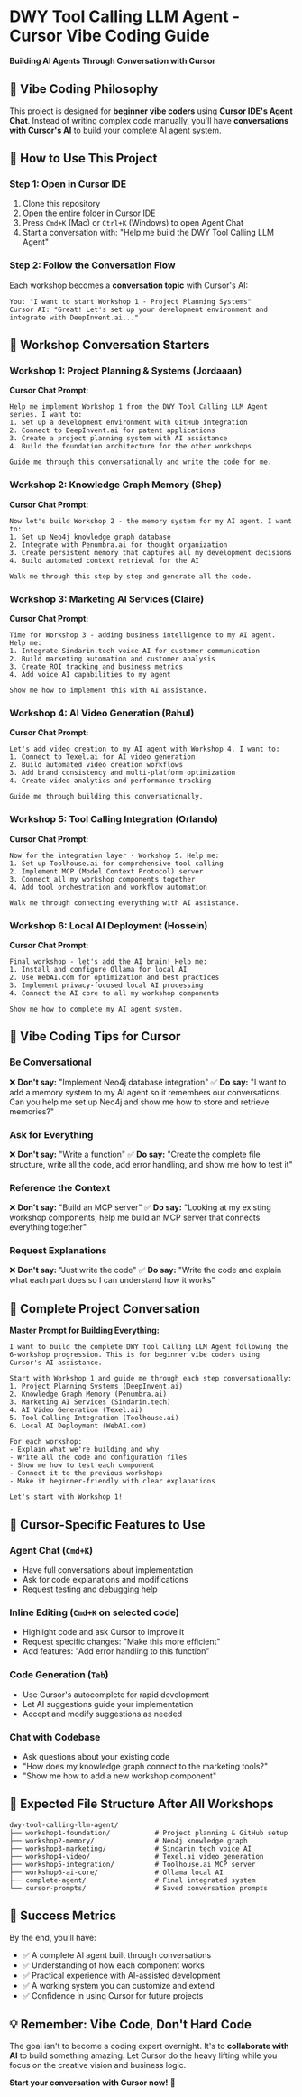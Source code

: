 # DWY Tool Calling LLM Agent - Cursor Vibe Coding Guide
**Building AI Agents Through Conversation with Cursor**

## 🎯 **Vibe Coding Philosophy**

This project is designed for **beginner vibe coders** using **Cursor IDE's Agent Chat**. Instead of writing complex code manually, you'll have **conversations with Cursor's AI** to build your complete AI agent system.

## 🤖 **How to Use This Project**

### **Step 1: Open in Cursor IDE**
1. Clone this repository
2. Open the entire folder in Cursor IDE
3. Press `Cmd+K` (Mac) or `Ctrl+K` (Windows) to open Agent Chat
4. Start a conversation with: "Help me build the DWY Tool Calling LLM Agent"

### **Step 2: Follow the Conversation Flow**
Each workshop becomes a **conversation topic** with Cursor's AI:

```
You: "I want to start Workshop 1 - Project Planning Systems"
Cursor AI: "Great! Let's set up your development environment and integrate with DeepInvent.ai..."
```

## 🎪 **Workshop Conversation Starters**

### **Workshop 1: Project Planning & Systems (Jordaaan)**
**Cursor Chat Prompt:**
```
Help me implement Workshop 1 from the DWY Tool Calling LLM Agent series. I want to:
1. Set up a development environment with GitHub integration
2. Connect to DeepInvent.ai for patent applications
3. Create a project planning system with AI assistance
4. Build the foundation architecture for the other workshops

Guide me through this conversationally and write the code for me.
```

### **Workshop 2: Knowledge Graph Memory (Shep)**
**Cursor Chat Prompt:**
```
Now let's build Workshop 2 - the memory system for my AI agent. I want to:
1. Set up Neo4j knowledge graph database
2. Integrate with Penumbra.ai for thought organization
3. Create persistent memory that captures all my development decisions
4. Build automated context retrieval for the AI

Walk me through this step by step and generate all the code.
```

### **Workshop 3: Marketing AI Services (Claire)**
**Cursor Chat Prompt:**
```
Time for Workshop 3 - adding business intelligence to my AI agent. Help me:
1. Integrate Sindarin.tech voice AI for customer communication
2. Build marketing automation and customer analysis
3. Create ROI tracking and business metrics
4. Add voice AI capabilities to my agent

Show me how to implement this with AI assistance.
```

### **Workshop 4: AI Video Generation (Rahul)**
**Cursor Chat Prompt:**
```
Let's add video creation to my AI agent with Workshop 4. I want to:
1. Connect to Texel.ai for AI video generation
2. Build automated video creation workflows
3. Add brand consistency and multi-platform optimization
4. Create video analytics and performance tracking

Guide me through building this conversationally.
```

### **Workshop 5: Tool Calling Integration (Orlando)**
**Cursor Chat Prompt:**
```
Now for the integration layer - Workshop 5. Help me:
1. Set up Toolhouse.ai for comprehensive tool calling
2. Implement MCP (Model Context Protocol) server
3. Connect all my workshop components together
4. Add tool orchestration and workflow automation

Walk me through connecting everything with AI assistance.
```

### **Workshop 6: Local AI Deployment (Hossein)**
**Cursor Chat Prompt:**
```
Final workshop - let's add the AI brain! Help me:
1. Install and configure Ollama for local AI
2. Use WebAI.com for optimization and best practices
3. Implement privacy-focused local AI processing
4. Connect the AI core to all my workshop components

Show me how to complete my AI agent system.
```

## 💬 **Vibe Coding Tips for Cursor**

### **Be Conversational**
❌ **Don't say:** "Implement Neo4j database integration"
✅ **Do say:** "I want to add a memory system to my AI agent so it remembers our conversations. Can you help me set up Neo4j and show me how to store and retrieve memories?"

### **Ask for Everything**
❌ **Don't say:** "Write a function"
✅ **Do say:** "Create the complete file structure, write all the code, add error handling, and show me how to test it"

### **Reference the Context**
❌ **Don't say:** "Build an MCP server"
✅ **Do say:** "Looking at my existing workshop components, help me build an MCP server that connects everything together"

### **Request Explanations**
❌ **Don't say:** "Just write the code"
✅ **Do say:** "Write the code and explain what each part does so I can understand how it works"

## 🚀 **Complete Project Conversation**

**Master Prompt for Building Everything:**
```
I want to build the complete DWY Tool Calling LLM Agent following the 6-workshop progression. This is for beginner vibe coders using Cursor's AI assistance.

Start with Workshop 1 and guide me through each step conversationally:
1. Project Planning Systems (DeepInvent.ai)
2. Knowledge Graph Memory (Penumbra.ai) 
3. Marketing AI Services (Sindarin.tech)
4. AI Video Generation (Texel.ai)
5. Tool Calling Integration (Toolhouse.ai)
6. Local AI Deployment (WebAI.com)

For each workshop:
- Explain what we're building and why
- Write all the code and configuration files
- Show me how to test each component
- Connect it to the previous workshops
- Make it beginner-friendly with clear explanations

Let's start with Workshop 1!
```

## 🎨 **Cursor-Specific Features to Use**

### **Agent Chat (`Cmd+K`)**
- Have full conversations about implementation
- Ask for code explanations and modifications
- Request testing and debugging help

### **Inline Editing (`Cmd+K` on selected code)**
- Highlight code and ask Cursor to improve it
- Request specific changes: "Make this more efficient"
- Add features: "Add error handling to this function"

### **Code Generation (`Tab`)**
- Use Cursor's autocomplete for rapid development
- Let AI suggestions guide your implementation
- Accept and modify suggestions as needed

### **Chat with Codebase**
- Ask questions about your existing code
- "How does my knowledge graph connect to the marketing tools?"
- "Show me how to add a new workshop component"

## 📁 **Expected File Structure After All Workshops**

```
dwy-tool-calling-llm-agent/
├── workshop1-foundation/           # Project planning & GitHub setup
├── workshop2-memory/               # Neo4j knowledge graph
├── workshop3-marketing/            # Sindarin.tech voice AI
├── workshop4-video/                # Texel.ai video generation
├── workshop5-integration/          # Toolhouse.ai MCP server
├── workshop6-ai-core/              # Ollama local AI
├── complete-agent/                 # Final integrated system
└── cursor-prompts/                 # Saved conversation prompts
```

## 🎯 **Success Metrics**

By the end, you'll have:
- ✅ A complete AI agent built through conversations
- ✅ Understanding of how each component works
- ✅ Practical experience with AI-assisted development
- ✅ A working system you can customize and extend
- ✅ Confidence in using Cursor for future projects

## 💡 **Remember: Vibe Code, Don't Hard Code**

The goal isn't to become a coding expert overnight. It's to **collaborate with AI** to build something amazing. Let Cursor do the heavy lifting while you focus on the creative vision and business logic.

**Start your conversation with Cursor now!** 🚀
